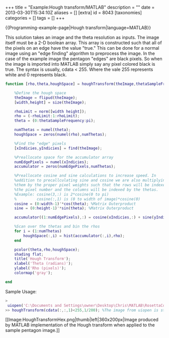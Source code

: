 +++
title = "Example:Hough transform/MATLAB"
description = ""
date = 2013-03-30T15:34:10Z
aliases = []
[extra]
id = 8043
[taxonomies]
categories = []
tags = []
+++

{{Programming-example-page|Hough transform|language=MATLAB}}

This solution takes an image and the theta resolution as inputs. The image itself must be a 2-D boolean array. This array is constructed such that all of the pixels on an edge have the value "true." This can be done for a normal image using an "edge finding" algorithm to preprocess the image. In the case of the example image the pentagon "edges" are black pixels. So when the image is imported into MATLAB simply say any pixel colored black is true. The syntax is usually, cdata < 255. Where the vale 255 represents white and 0 represents black.


```MATLAB
function [rho,theta,houghSpace] = houghTransform(theImage,thetaSampleFrequency)

    %Define the hough space
    theImage = flipud(theImage);
    [width,height] = size(theImage);

    rhoLimit = norm([width height]);
    rho = (-rhoLimit:1:rhoLimit);
    theta = (0:thetaSampleFrequency:pi);

    numThetas = numel(theta);
    houghSpace = zeros(numel(rho),numThetas);

    %Find the "edge" pixels
    [xIndicies,yIndicies] = find(theImage);

    %Preallocate space for the accumulator array
    numEdgePixels = numel(xIndicies);
    accumulator = zeros(numEdgePixels,numThetas);

    %Preallocate cosine and sine calculations to increase speed. In
    %addition to precallculating sine and cosine we are also multiplying
    %them by the proper pixel weights such that the rows will be indexed by
    %the pixel number and the columns will be indexed by the thetas.
    %Example: cosine(3,:) is 2*cosine(0 to pi)
    %         cosine(:,1) is (0 to width of image)*cosine(0)
    cosine = (0:width-1)'*cos(theta); %Matrix Outerproduct
    sine = (0:height-1)'*sin(theta); %Matrix Outerproduct

    accumulator((1:numEdgePixels),:) = cosine(xIndicies,:) + sine(yIndicies,:);

    %Scan over the thetas and bin the rhos
    for i = (1:numThetas)
        houghSpace(:,i) = hist(accumulator(:,i),rho);
    end

    pcolor(theta,rho,houghSpace);
    shading flat;
    title('Hough Transform');
    xlabel('Theta (radians)');
    ylabel('Rho (pixels)');
    colormap('gray');

end
```


Sample Usage:

```matlab
>
 uiopen('C:\Documents and Settings\owner\Desktop\Chris\MATLAB\RosettaCode\180px-Pentagon.png',1)
>> houghTransform(cdata(:,:,1)<255,1/200); %The image from uiopen is stored in cdata. The reason why the image is cdata<255 is because the "edge" pixels are black.
```

[[Image:HoughTransformHex.png|thumb|left|360x200px|Image produced by MATLAB implementation of the Hough transform when applied to the sample pentagon image.]]
<br style="clear:both" />
